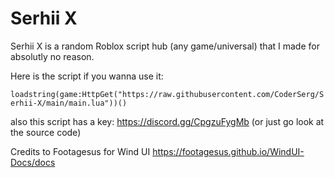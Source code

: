 # Serhii X
Serhii X is a random Roblox script hub (any game/universal) that I made for absolutly no reason.

Here is the script if you wanna use it:

```loadstring(game:HttpGet("https://raw.githubusercontent.com/CoderSerg/Serhii-X/main/main.lua"))()```

also this script has a key: https://discord.gg/CpgzuFygMb (or just go look at the source code)


Credits to Footagesus for Wind UI
https://footagesus.github.io/WindUI-Docs/docs
